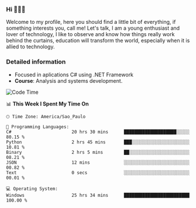 


### Hi 🙋🏽‍♂️

Welcome to my profile, here you should find a little bit of everything, if something interests you, call me! Let's talk,
I am a young enthusiast and lover of technology, I like to observe and know how things really work behind the curtains, 
education will transform the world, especially when it is allied to technology.

### Detailed information
* Focused in aplications C# using .NET Framework
* **Course**: Analysis and systems development.

<!--START_SECTION:waka-->
![Code Time](http://img.shields.io/badge/Code%20Time-686%20hrs-blue)

📊 **This Week I Spent My Time On** 

```text
🕑︎ Time Zone: America/Sao_Paulo

💬 Programming Languages: 
C#                       20 hrs 30 mins      ████████████████████░░░░░   80.15 % 
Python                   2 hrs 45 mins       ███░░░░░░░░░░░░░░░░░░░░░░   10.81 % 
Binary                   2 hrs 5 mins        ██░░░░░░░░░░░░░░░░░░░░░░░   08.21 % 
JSON                     12 mins             ░░░░░░░░░░░░░░░░░░░░░░░░░   00.82 % 
Text                     0 secs              ░░░░░░░░░░░░░░░░░░░░░░░░░   00.01 % 

💻 Operating System: 
Windows                  25 hrs 34 mins      █████████████████████████   100.00 % 
```


<!--END_SECTION:waka-->


